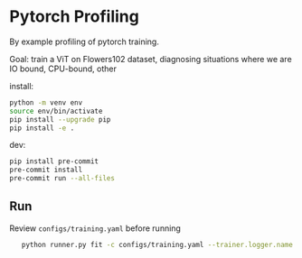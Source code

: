 # Pytorch Profiling

By example profiling of pytorch training.

Goal: train a ViT on Flowers102 dataset, diagnosing situations where we are IO bound, CPU-bound, other

install:

```bash
python -m venv env
source env/bin/activate
pip install --upgrade pip
pip install -e .
```

dev:
```bash
pip install pre-commit
pre-commit install
pre-commit run --all-files
```

## Run

Review `configs/training.yaml` before running

```bash
   python runner.py fit -c configs/training.yaml --trainer.logger.name my_run_name
```
